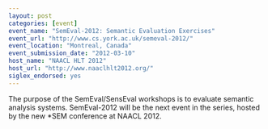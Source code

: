 ```yaml
---
layout: post
categories: [event]
event_name: "SemEval-2012: Semantic Evaluation Exercises"
event_url: "http://www.cs.york.ac.uk/semeval-2012/"
event_location: "Montreal, Canada"
event_submission_date: "2012-03-10"
host_name: "NAACL HLT 2012"
host_url: "http://www.naaclhlt2012.org/"
siglex_endorsed: yes
---
```

The purpose of the SemEval/SensEval workshops is to evaluate 
semantic analysis systems. SemEval-2012 will be the next 
event in the series, hosted by the new *SEM conference at 
NAACL 2012.